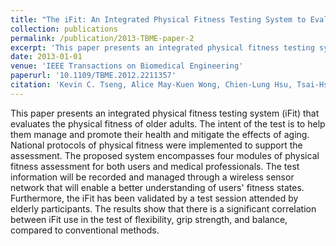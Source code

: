 ```yaml
---
title: "The iFit: An Integrated Physical Fitness Testing System to Evaluate the Degree of Physical Fitness of the Elderly"
collection: publications
permalink: /publication/2013-TBME-paper-2
excerpt: 'This paper presents an integrated physical fitness testing system (iFit) that evaluates the physical fitness of older adults. The intent of the test is to help them manage and promote their health and mitigate the effects of aging. National protocols of physical fitness were implemented to support the assessment. The proposed system encompasses four modules of physical fitness assessment for both users and medical professionals. The test information will be recorded and managed through a wireless sensor network that will enable a better understanding of users&apos; fitness states. Furthermore, the iFit has been validated by a test session attended by elderly participants. The results show that there is a significant correlation between iFit use in the test of flexibility, grip strength, and balance, compared to conventional methods.'
date: 2013-01-01
venue: 'IEEE Transactions on Biomedical Engineering'
paperurl: '10.1109/TBME.2012.2211357'
citation: 'Kevin C. Tseng, Alice May-Kuen Wong, Chien-Lung Hsu, Tsai-Hsuan Tsai, Chang-Mu Han, and Ming-Ren Lee, &quot;The iFit: An Integrated Physical Fitness Testing System to Evaluate the Degree of Physical Fitness of the Elderly,&quot; <i>IEEE Transactions on Biomedical Engineering</i>, 60(1), 184-188, 2013.'
---
```

This paper presents an integrated physical fitness testing system (iFit) that evaluates the physical fitness of older adults. The intent of the test is to help them manage and promote their health and mitigate the effects of aging. National protocols of physical fitness were implemented to support the assessment. The proposed system encompasses four modules of physical fitness assessment for both users and medical professionals. The test information will be recorded and managed through a wireless sensor network that will enable a better understanding of users&apos; fitness states. Furthermore, the iFit has been validated by a test session attended by elderly participants. The results show that there is a significant correlation between iFit use in the test of flexibility, grip strength, and balance, compared to conventional methods.
